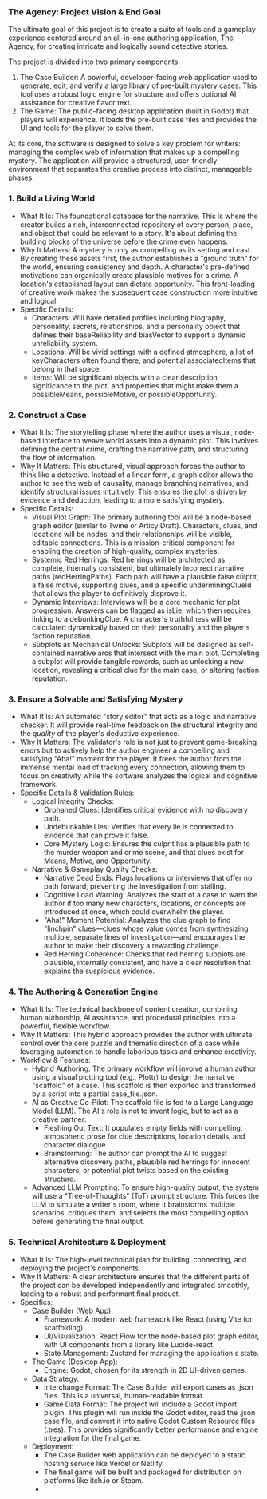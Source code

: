 ### **The Agency: Project Vision & End Goal**

The ultimate goal of this project is to create a suite of tools and a gameplay experience centered around an all-in-one authoring application, The Agency, for creating intricate and logically sound detective stories.

The project is divided into two primary components:

1. The Case Builder: A powerful, developer-facing web application used to generate, edit, and verify a large library of pre-built mystery cases. This tool uses a robust logic engine for structure and offers optional AI assistance for creative flavor text.  
2. The Game: The public-facing desktop application (built in Godot) that players will experience. It loads the pre-built case files and provides the UI and tools for the player to solve them.

At its core, the software is designed to solve a key problem for writers: managing the complex web of information that makes up a compelling mystery. The application will provide a structured, user-friendly environment that separates the creative process into distinct, manageable phases.

### 1\. Build a Living World

* What It Is: The foundational database for the narrative. This is where the creator builds a rich, interconnected repository of every person, place, and object that could be relevant to a story. It's about defining the building blocks of the universe before the crime even happens.  
* Why It Matters: A mystery is only as compelling as its setting and cast. By creating these assets first, the author establishes a "ground truth" for the world, ensuring consistency and depth. A character's pre-defined motivations can organically create plausible motives for a crime. A location's established layout can dictate opportunity. This front-loading of creative work makes the subsequent case construction more intuitive and logical.  
* Specific Details:  
  * Characters: Will have detailed profiles including biography, personality, secrets, relationships, and a personality object that defines their baseReliability and biasVector to support a dynamic unreliability system.  
  * Locations: Will be vivid settings with a defined atmosphere, a list of keyCharacters often found there, and potential associatedItems that belong in that space.  
  * Items: Will be significant objects with a clear description, significance to the plot, and properties that might make them a possibleMeans, possibleMotive, or possibleOpportunity.

### 2\. Construct a Case

* What It Is: The storytelling phase where the author uses a visual, node-based interface to weave world assets into a dynamic plot. This involves defining the central crime, crafting the narrative path, and structuring the flow of information.  
* Why It Matters: This structured, visual approach forces the author to think like a detective. Instead of a linear form, a graph editor allows the author to see the web of causality, manage branching narratives, and identify structural issues intuitively. This ensures the plot is driven by evidence and deduction, leading to a more satisfying mystery.  
* Specific Details:  
  * Visual Plot Graph: The primary authoring tool will be a node-based graph editor (similar to Twine or Articy:Draft). Characters, clues, and locations will be nodes, and their relationships will be visible, editable connections. This is a mission-critical component for enabling the creation of high-quality, complex mysteries.  
  * Systemic Red Herrings: Red herrings will be architected as complete, internally consistent, but ultimately incorrect narrative paths (redHerringPaths). Each path will have a plausible false culprit, a false motive, supporting clues, and a specific underminingClueId that allows the player to definitively disprove it.  
  * Dynamic Interviews: Interviews will be a core mechanic for plot progression. Answers can be flagged as isLie, which then requires linking to a debunkingClue. A character's truthfulness will be calculated dynamically based on their personality and the player's faction reputation.  
  * Subplots as Mechanical Unlocks: Subplots will be designed as self-contained narrative arcs that intersect with the main plot. Completing a subplot will provide tangible rewards, such as unlocking a new location, revealing a critical clue for the main case, or altering faction reputation.

### 3\. Ensure a Solvable and Satisfying Mystery

* What It Is: An automated "story editor" that acts as a logic and narrative checker. It will provide real-time feedback on the structural integrity and the *quality* of the player's deductive experience.  
* Why It Matters: The validator's role is not just to prevent game-breaking errors but to actively help the author engineer a compelling and satisfying "Aha\!" moment for the player. It frees the author from the immense mental load of tracking every connection, allowing them to focus on creativity while the software analyzes the logical and cognitive framework.  
* Specific Details & Validation Rules:  
  * Logical Integrity Checks:  
    * Orphaned Clues: Identifies critical evidence with no discovery path.  
    * Undebunkable Lies: Verifies that every lie is connected to evidence that can prove it false.  
    * Core Mystery Logic: Ensures the culprit has a plausible path to the murder weapon and crime scene, and that clues exist for Means, Motive, and Opportunity.  
  * Narrative & Gameplay Quality Checks:  
    * Narrative Dead Ends: Flags locations or interviews that offer no path forward, preventing the investigation from stalling.  
    * Cognitive Load Warning: Analyzes the start of a case to warn the author if too many new characters, locations, or concepts are introduced at once, which could overwhelm the player.  
    * "Aha\!" Moment Potential: Analyzes the clue graph to find "linchpin" clues—clues whose value comes from synthesizing multiple, separate lines of investigation—and encourages the author to make their discovery a rewarding challenge.  
    * Red Herring Coherence: Checks that red herring subplots are plausible, internally consistent, and have a clear resolution that explains the suspicious evidence.

### 4\. The Authoring & Generation Engine

* What It Is: The technical backbone of content creation, combining human authorship, AI assistance, and procedural principles into a powerful, flexible workflow.  
* Why It Matters: This hybrid approach provides the author with ultimate control over the core puzzle and thematic direction of a case while leveraging automation to handle laborious tasks and enhance creativity.  
* Workflow & Features:  
  * Hybrid Authoring: The primary workflow will involve a human author using a visual plotting tool (e.g., Plottr) to design the narrative "scaffold" of a case. This scaffold is then exported and transformed by a script into a partial case\_file.json.  
  * AI as Creative Co-Pilot: The scaffold file is fed to a Large Language Model (LLM). The AI's role is not to invent logic, but to act as a creative partner:  
    * Fleshing Out Text: It populates empty fields with compelling, atmospheric prose for clue descriptions, location details, and character dialogue.  
    * Brainstorming: The author can prompt the AI to suggest alternative discovery paths, plausible red herrings for innocent characters, or potential plot twists based on the existing structure.  
  * Advanced LLM Prompting: To ensure high-quality output, the system will use a "Tree-of-Thoughts" (ToT) prompt structure. This forces the LLM to simulate a writer's room, where it brainstorms multiple scenarios, critiques them, and selects the most compelling option before generating the final output.

### 5\. Technical Architecture & Deployment

* What It Is: The high-level technical plan for building, connecting, and deploying the project's components.  
* Why It Matters: A clear architecture ensures that the different parts of the project can be developed independently and integrated smoothly, leading to a robust and performant final product.  
* Specifics:  
  * Case Builder (Web App):  
    * Framework: A modern web framework like React (using Vite for scaffolding).  
    * UI/Visualization: React Flow for the node-based plot graph editor, with UI components from a library like Lucide-react.  
    * State Management: Zustand for managing the application's state.  
  * The Game (Desktop App):  
    * Engine: Godot, chosen for its strength in 2D UI-driven games.  
  * Data Strategy:  
    * Interchange Format: The Case Builder will export cases as .json files. This is a universal, human-readable format.  
    * Game Data Format: The project will include a Godot import plugin. This plugin will run inside the Godot editor, read the .json case file, and convert it into native Godot Custom Resource files (.tres). This provides significantly better performance and engine integration for the final game.  
  * Deployment:  
    * The Case Builder web application can be deployed to a static hosting service like Vercel or Netlify.  
    * The final game will be built and packaged for distribution on platforms like itch.io or Steam.  
    * 